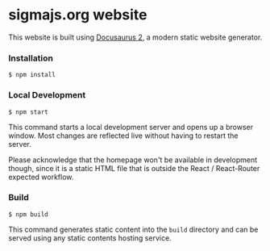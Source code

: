 # sigmajs.org website

This website is built using [Docusaurus 2](https://docusaurus.io/), a modern static website generator.

### Installation

```
$ npm install
```

### Local Development

```
$ npm start
```

This command starts a local development server and opens up a browser window. Most changes are reflected live without having to restart the server.

Please acknowledge that the homepage won't be available in development though, since it is a static HTML file that is outside the React / React-Router expected workflow.

### Build

```
$ npm build
```

This command generates static content into the `build` directory and can be served using any static contents hosting service.
